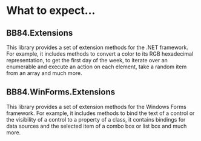 # What to expect...

## BB84.Extensions

This library provides a set of extension methods for the .NET framework. For example, it includes methods to convert a color to its RGB hexadecimal representation, to get the first day of the week, to iterate over an enumerable and execute an action on each element, take a random item from an array and much more.

## BB84.WinForms.Extensions

This library provides a set of extension methods for the Windows Forms framework. For example, it includes methods to bind the text of a control or the visibility of a control to a property of a class, it contains bindings for data sources and the selected item of a combo box or list box and much more.
